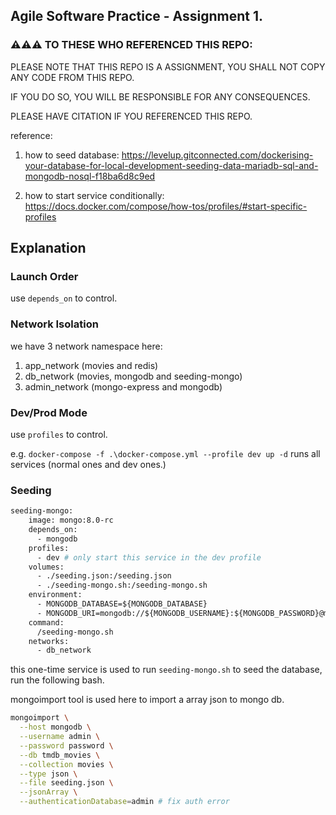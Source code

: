## Agile Software Practice - Assignment 1.

### ⚠️⚠️⚠️ TO THESE WHO REFERENCED THIS REPO:

PLEASE NOTE THAT THIS REPO IS A ASSIGNMENT, YOU SHALL NOT COPY ANY CODE FROM THIS REPO.

IF YOU DO SO, YOU WILL BE RESPONSIBLE FOR ANY CONSEQUENCES.

PLEASE HAVE CITATION IF YOU REFERENCED THIS REPO.


reference:

1. how to seed database: https://levelup.gitconnected.com/dockerising-your-database-for-local-development-seeding-data-mariadb-sql-and-mongodb-nosql-f18ba6d8c9ed

2. how to start service conditionally: https://docs.docker.com/compose/how-tos/profiles/#start-specific-profiles

## Explanation

### Launch Order

use `depends_on` to control.

### Network Isolation

we have 3 network namespace here: 

1. app_network (movies and redis)
2. db_network (movies, mongodb and seeding-mongo)
3. admin_network (mongo-express and mongodb)

### Dev/Prod Mode

use `profiles` to control.

e.g.  `docker-compose -f .\docker-compose.yml --profile dev up -d` runs all services (normal ones and dev ones.)

### Seeding

```dockerfile
seeding-mongo:
    image: mongo:8.0-rc
    depends_on:
      - mongodb
    profiles:
      - dev # only start this service in the dev profile
    volumes:
      - ./seeding.json:/seeding.json
      - ./seeding-mongo.sh:/seeding-mongo.sh
    environment:
      - MONGODB_DATABASE=${MONGODB_DATABASE}
      - MONGODB_URI=mongodb://${MONGODB_USERNAME}:${MONGODB_PASSWORD}@mongodb:27017
    command:
      /seeding-mongo.sh
    networks:
      - db_network
```

this one-time service is used to run `seeding-mongo.sh` to seed the database, run the following bash.

mongoimport tool is used here to import a array json to mongo db.

```bash
mongoimport \
  --host mongodb \
  --username admin \
  --password password \
  --db tmdb_movies \
  --collection movies \
  --type json \
  --file seeding.json \
  --jsonArray \
  --authenticationDatabase=admin # fix auth error
```

